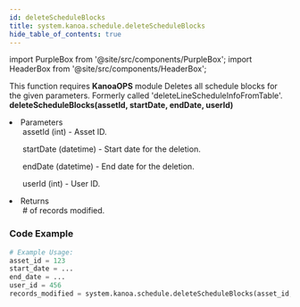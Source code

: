 ```yaml
---
id: deleteScheduleBlocks
title: system.kanoa.schedule.deleteScheduleBlocks
hide_table_of_contents: true
---
```


import PurpleBox from '@site/src/components/PurpleBox';
import HeaderBox from '@site/src/components/HeaderBox';

<PurpleBox>This function requires <b>KanoaOPS</b> module</PurpleBox>
<HeaderBox header="Description">Deletes all schedule blocks for the given parameters. Formerly called 'deleteLineScheduleInfoFromTable'.</HeaderBox>
<HeaderBox header="Syntax">
    <b>deleteScheduleBlocks(assetId, startDate, endDate, userId)</b>
    <li>Parameters <br />
        <ul>assetId (int) - Asset ID.</ul>
        <ul>startDate (datetime) - Start date for the deletion.</ul>
        <ul>endDate (datetime) - End date for the deletion.</ul>
        <ul>userId (int) - User ID.</ul>
    </li>
    <li>Returns <br />
        <ul># of records modified.</ul>
    </li>
</HeaderBox>

### Code Example

```python
# Example Usage:
asset_id = 123
start_date = ...
end_date = ...
user_id = 456
records_modified = system.kanoa.schedule.deleteScheduleBlocks(asset_id, start_date, end_date, user_id)

